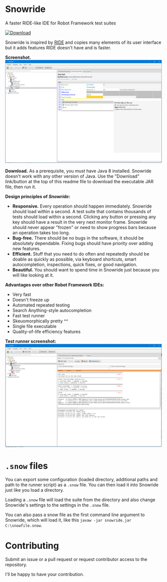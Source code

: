 # Snowride
A faster RIDE-like IDE for Robot Framework test suites 

[![Download](https://api.bintray.com/packages/snowride/snowride/snowride/images/download.svg?version=2.5)](https://bintray.com/snowride/snowride/download_file?file_path=cz%2Fhudecekpetr%2Fsnowride%2Fsnowride%2F2.5%2Fsnowride-2.5-jar-with-dependencies.jar)

Snowride is inspired by [RIDE](https://github.com/robotframework/RIDE) and copies many elements of its user interface but it adds features RIDE doesn't have and is faster.

**Screenshot.** 
![Screenshot](screenshots/Release1.PNG)

**Download.**
As a prerequisite, you must have Java 8 installed. Snowride doesn't work with any other version of Java. Use the "Download" link/button at the top of this readme file to download the executable JAR file, then run it.

**Design principles of *Snowride*:**
* **Responsive.** Every operation should happen immediately. Snowride should load within a second. 
A test suite that contains thousands of tests should load within a second. Clicking any button or pressing any
key should have a result in the very next monitor frame. Snowride should never appear "frozen" or need to show
progress bars because an operation takes too long.
* **Bug-free.** There should be no bugs in the software, it should be absolutely dependable. Fixing bugs should have priority over adding new features.
* **Efficient.** Stuff that you need to do often and repeatedly should be doable as quickly as possible, via keyboard
shortcuts, smart autocompletion, inspections, quick fixes, or good navigation.
* **Beautiful.** You should want to spend time in Snowride just because you will like looking at it.

**Advantages over other Robot Framework IDEs:** 
* Very fast 
* Doesn't freeze up
* Automated repeated testing
* Search Anything-style autocompletion
* Fast test runner
* Skeuomorphically pretty ^^
* Single file executable
* Quality-of-life efficiency features

**Test runner screenshot:**
![Screenshot 2](screenshots/Release2.PNG)

# `.snow` files
You can export some configuration (loaded directory, additional paths and path to the runner script) as a `.snow` file. You can then load it into Snowride just like you load a directory.

Loading a `.snow` file will load the suite from the directory and also change Snowride's settings to the settings in the `.snow` file.

You can also pass a snow file as the first command line argument to Snowride, which will load it, like this `javaw -jar snowride.jar C:\snowfile.snow`.

# Contributing
Submit an issue or a pull request or request contributor access to the repository.

I'll be happy to have your contribution.
